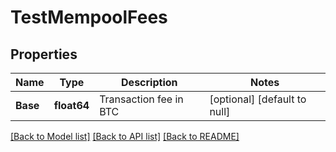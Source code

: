 # TestMempoolFees

## Properties
Name | Type | Description | Notes
------------ | ------------- | ------------- | -------------
**Base** | **float64** | Transaction fee in BTC | [optional] [default to null]

[[Back to Model list]](../README.md#documentation-for-models) [[Back to API list]](../README.md#documentation-for-api-endpoints) [[Back to README]](../README.md)

